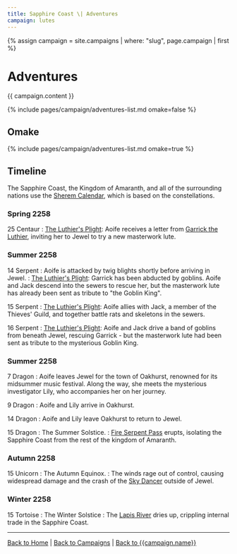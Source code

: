 ```yaml
---
title: Sapphire Coast \| Adventures
campaign: lutes
---
```


{% assign campaign = site.campaigns | where: "slug", page.campaign | first %}

# Adventures

{{ campaign.content }}

{% include pages/campaign/adventures-list.md omake=false %}

## Omake

{% include pages/campaign/adventures-list.md omake=true %}

## Timeline

The Sapphire Coast, the Kingdom of Amaranth, and all of the surrounding nations use the [Sherem Calendar]({{site.baseurl}}/campaigns/wellspring/setting/daily-life#calendar), which is based on the constellations.

### Spring 2258

25 Centaur
: [The Luthier's Plight]({{site.baseurl}}/campaigns/lutes/adventures/luthiers-plight): Aoife receives a letter from [Garrick the Luthier]({{site.baseurl}}/campaigns/lutes/characters/thea-garrick), inviting her to Jewel to try a new masterwork lute.

### Summer 2258

14 Serpent
: Aoife is attacked by twig blights shortly before arriving in Jewel.
: [The Luthier's Plight]({{site.baseurl}}/campaigns/lutes/adventures/luthiers-plight): Garrick has been abducted by goblins. Aoife and Jack descend into the sewers to rescue her, but the masterwork lute has already been sent as tribute to "the Goblin King".

15 Serpent
: [The Luthier's Plight]({{site.baseurl}}/campaigns/lutes/adventures/luthiers-plight): Aoife allies with Jack, a member of the Thieves' Guild, and together battle rats and skeletons in the sewers.

16 Serpent
: [The Luthier's Plight]({{site.baseurl}}/campaigns/lutes/adventures/luthiers-plight): Aoife and Jack drive a band of goblins from beneath Jewel, rescuing Garrick - but the masterwork lute had been sent as tribute to the mysterious Goblin King.

### Summer 2258

7 Dragon
: Aoife leaves Jewel for the town of Oakhurst, renowned for its midsummer music festival. Along the way, she meets the mysterious investigator Lily, who accompanies her on her journey.

9 Dragon
: Aoife and Lily arrive in Oakhurst.

14 Dragon
: Aoife and Lily leave Oakhurst to return to Jewel.

15 Dragon
: The Summer Solstice.
: [Fire Serpent Pass]({{site.baseurl}}/campaigns/lutes/setting/geography#fire-serpent-pass) erupts, isolating the Sapphire Coast from the rest of the kingdom of Amaranth.

### Autumn 2258

15 Unicorn
: The Autumn Equinox.
: The winds rage out of control, causing widespread damage and the crash of the [Sky Dancer]({{site.baseurl}}/campaigns/lutes/setting/geography/city-of-jewel#the-sky-dancer) outside of Jewel.

### Winter 2258

15 Tortoise
: The Winter Solstice
: The [Lapis River]({{site.baseurl}}/campaigns/lutes/setting/geography#lapis-river) dries up, crippling internal trade in the Sapphire Coast.

---

[Back to Home]({{site.baseurl}}/)
|
[Back to Campaigns]({{site.baseurl}}/campaigns)
|
[Back to {{campaign.name}}]({{site.baseurl}}/campaigns/{{campaign.slug}})
